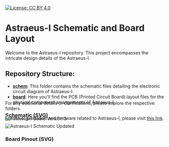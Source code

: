 [![License: CC BY 4.0](https://img.shields.io/badge/License-CC%20BY%204.0-lightgrey.svg)](https://creativecommons.org/licenses/by/4.0/)


# Astraeus-I Schematic and Board Layout

Welcome to the Astraeus-I repository. This project encompasses the intricate design details of the Astraeus-I.

## Repository Structure:
- [**schem**](./schem): This folder contains the schematic files detailing the electronic circuit diagram of Astraeus-I.
- [**board**](./board): Here you'll find the PCB (Printed Circuit Board) layout files for the physical component arrangements of Astraeus-I.

### Schematic (SVG)
![Astraeus-I Schematic Updated](./schem/Astraeus_Schematic_V3.svg)

### Board Pinout (SVG)
<div style="margin-top:-100px;">
    <img src="./board/Astraeus_Pinout.svg" alt="Astraeus-I Board Version 3">
</div>

<div style="margin-top:-80px;">
    <p>For any additional details or clarifications, please explore the respective folders.</p>
    <p>For the organization and firmware related to Astraeus-I, please visit <a href="https://github.com/Astraeus-I">this link</a>.</p>
</div>